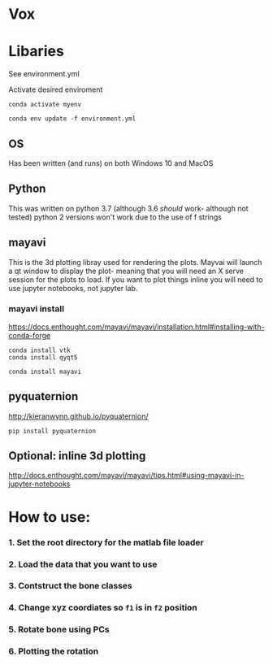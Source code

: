 # Vox
# Libaries
See environment.yml 

Activate desired enviroment

    conda activate myenv
  
    conda env update -f environment.yml 

## OS
Has been written (and runs) on both Windows 10 and MacOS

## Python
This was written on python 3.7 (although 3.6 *should* work- although not tested) python 2 versions won't work due to the use of f strings

## mayavi
This is the 3d plotting libray used for rendering the plots. Mayvai will launch a qt window to display the plot- meaning that you will need an X serve session for the plots to load. If you want to plot things inline you will need to use jupyter notebooks, not jupyter lab.

### mayavi install
https://docs.enthought.com/mayavi/mayavi/installation.html#installing-with-conda-forge

    conda install vtk
    conda install qyqt5
    
    conda install mayavi
    
## pyquaternion
http://kieranwynn.github.io/pyquaternion/

    pip install pyquaternion
    
## Optional: inline 3d plotting
http://docs.enthought.com/mayavi/mayavi/tips.html#using-mayavi-in-jupyter-notebooks


# How to use:

### 1. Set the root directory for the matlab file loader

### 2. Load the data that you want to use

### 3. Contstruct the bone classes

### 4. Change xyz coordiates so `f1` is in `f2` position

### 5. Rotate bone using PCs
### 6. Plotting the rotation
